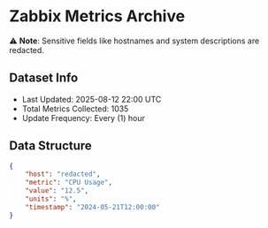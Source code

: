 # Zabbix Metrics Archive

⚠️ **Note**: Sensitive fields like hostnames and system descriptions are redacted.

## Dataset Info
- Last Updated: 2025-08-12 22:00 UTC
- Total Metrics Collected: 1035
- Update Frequency: Every (1) hour

## Data Structure
```json
{
    "host": "redacted",
    "metric": "CPU Usage",
    "value": "12.5",
    "units": "%",
    "timestamp": "2024-05-21T12:00:00"
}
```

